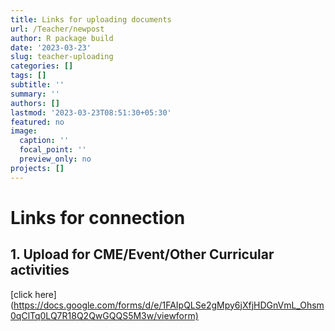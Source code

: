 ```yaml
---
title: Links for uploading documents
url: /Teacher/newpost
author: R package build
date: '2023-03-23'
slug: teacher-uploading
categories: []
tags: []
subtitle: ''
summary: ''
authors: []
lastmod: '2023-03-23T08:51:30+05:30'
featured: no
image:
  caption: ''
  focal_point: ''
  preview_only: no
projects: []
---
```


# Links for connection

## 1. Upload for CME/Event/Other Curricular activities

\[click here\](<https://docs.google.com/forms/d/e/1FAIpQLSe2gMpy6jXfjHDGnVmL_Ohsm0qClTq0LQ7R18Q2QwGQQS5M3w/viewform)>
